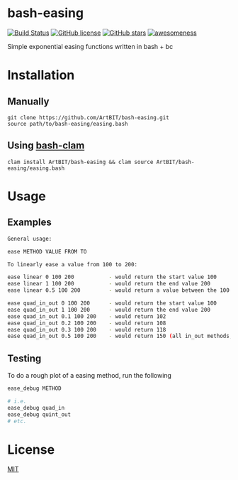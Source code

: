 # bash-easing
[![Build Status](https://travis-ci.org/ArtBIT/bash-easing.svg)](https://travis-ci.org/ArtBIT/bash-easing) [![GitHub license](https://img.shields.io/github/license/ArtBIT/bash-easing.svg)](https://github.com/ArtBIT/bash-easing) [![GitHub stars](https://img.shields.io/github/stars/ArtBIT/bash-easing.svg)](https://github.com/ArtBIT/bash-easing)  [![awesomeness](https://img.shields.io/badge/awesomeness-maximum-red.svg)](https://github.com/ArtBIT/bash-easing)

Simple exponential easing functions written in bash + bc

# Installation

## Manually
```
git clone https://github.com/ArtBIT/bash-easing.git
source path/to/bash-easing/easing.bash
```

## Using [bash-clam](https://github.com/ArtBIT/bash-clam)
```
clam install ArtBIT/bash-easing && clam source ArtBIT/bash-easing/easing.bash
```

# Usage

## Examples

```bash
General usage:

ease METHOD VALUE FROM TO

To linearly ease a value from 100 to 200:

ease linear 0 100 200           - would return the start value 100
ease linear 1 100 200           - would return the end value 200
ease linear 0.5 100 200         - would return a value between the 100 and 200, which is 150

ease quad_in_out 0 100 200      - would return the start value 100
ease quad_in_out 1 100 200      - would return the end value 200
ease quad_in_out 0.1 100 200    - would return 102
ease quad_in_out 0.2 100 200    - would return 108
ease quad_in_out 0.3 100 200    - would return 118
ease quad_in_out 0.5 100 200    - would return 150 (all in_out methods, for VALUE 0.5, return arithmetic mean of FROM,TO - (FROM+TO)/2)
```

## Testing

To do a rough plot of a easing method, run the following
```bash
ease_debug METHOD

# i.e.
ease_debug quad_in
ease_debug quint_out
# etc.
```


# License

[MIT](LICENSE.md)
